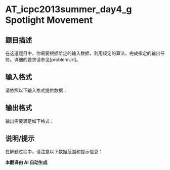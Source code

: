 # AT_icpc2013summer_day4_g Spotlight Movement

## 题目描述

在这道题目中，你需要根据给定的输入数据，利用规定的算法，完成指定的输出任务。详细的要求请参见[problemUrl]。

## 输入格式

请依照以下输入格式提供数据：

## 输出格式

输出需要满足如下格式：

## 说明/提示

在解题过程中，请注意以下数据范围和提示信息：

 **本翻译由 AI 自动生成**